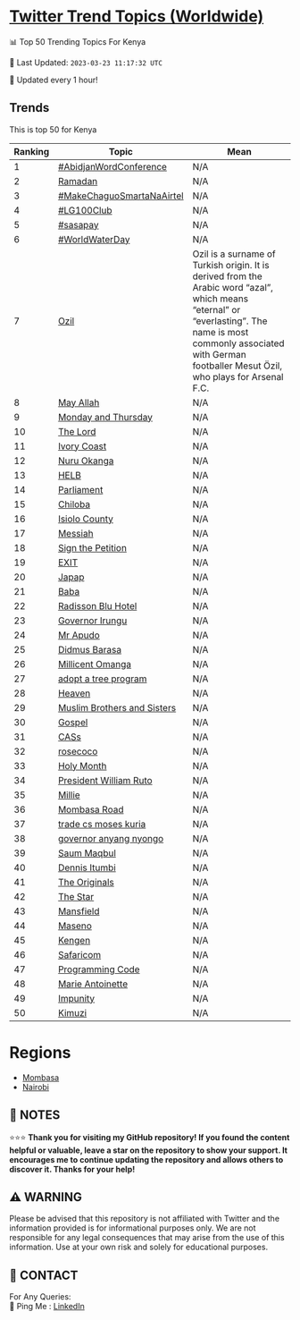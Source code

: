[Twitter Trend Topics (Worldwide)](https://github.com/ErcinDedeoglu/Twitter-Trend-Topics)
==========


📊 Top 50 Trending Topics For Kenya

📆 Last Updated: `2023-03-23 11:17:32 UTC`

🔧 Updated every 1 hour!


## Trends

This is top 50 for Kenya

| Ranking | Topic | Mean |
| ------- | ------------ | ------------ |
| 1 | [#AbidjanWordConference](http://twitter.com/search?q=%23AbidjanWordConference) | N/A |
| 2 | [Ramadan](http://twitter.com/search?q=Ramadan) | N/A |
| 3 | [#MakeChaguoSmartaNaAirtel](http://twitter.com/search?q=%23MakeChaguoSmartaNaAirtel) | N/A |
| 4 | [#LG100Club](http://twitter.com/search?q=%23LG100Club) | N/A |
| 5 | [#sasapay](http://twitter.com/search?q=%23sasapay) | N/A |
| 6 | [#WorldWaterDay](http://twitter.com/search?q=%23WorldWaterDay) | N/A |
| 7 | [Ozil](http://twitter.com/search?q=Ozil) | Ozil is a surname of Turkish origin. It is derived from the Arabic word “azal”, which means “eternal” or “everlasting”. The name is most commonly associated with German footballer Mesut Özil, who plays for Arsenal F.C. |
| 8 | [May Allah](http://twitter.com/search?q=May+Allah) | N/A |
| 9 | [Monday and Thursday](http://twitter.com/search?q=Monday+and+Thursday) | N/A |
| 10 | [The Lord](http://twitter.com/search?q=The+Lord) | N/A |
| 11 | [Ivory Coast](http://twitter.com/search?q=Ivory+Coast) | N/A |
| 12 | [Nuru Okanga](http://twitter.com/search?q=Nuru+Okanga) | N/A |
| 13 | [HELB](http://twitter.com/search?q=HELB) | N/A |
| 14 | [Parliament](http://twitter.com/search?q=Parliament) | N/A |
| 15 | [Chiloba](http://twitter.com/search?q=Chiloba) | N/A |
| 16 | [Isiolo County](http://twitter.com/search?q=Isiolo+County) | N/A |
| 17 | [Messiah](http://twitter.com/search?q=Messiah) | N/A |
| 18 | [Sign the Petition](http://twitter.com/search?q=Sign+the+Petition) | N/A |
| 19 | [EXIT](http://twitter.com/search?q=EXIT) | N/A |
| 20 | [Japap](http://twitter.com/search?q=Japap) | N/A |
| 21 | [Baba](http://twitter.com/search?q=Baba) | N/A |
| 22 | [Radisson Blu Hotel](http://twitter.com/search?q=Radisson+Blu+Hotel) | N/A |
| 23 | [Governor Irungu](http://twitter.com/search?q=Governor+Irungu) | N/A |
| 24 | [Mr Apudo](http://twitter.com/search?q=Mr+Apudo) | N/A |
| 25 | [Didmus Barasa](http://twitter.com/search?q=Didmus+Barasa) | N/A |
| 26 | [Millicent Omanga](http://twitter.com/search?q=Millicent+Omanga) | N/A |
| 27 | [adopt a tree program](http://twitter.com/search?q=adopt+a+tree+program) | N/A |
| 28 | [Heaven](http://twitter.com/search?q=Heaven) | N/A |
| 29 | [Muslim Brothers and Sisters](http://twitter.com/search?q=Muslim+Brothers+and+Sisters) | N/A |
| 30 | [Gospel](http://twitter.com/search?q=Gospel) | N/A |
| 31 | [CASs](http://twitter.com/search?q=CASs) | N/A |
| 32 | [rosecoco](http://twitter.com/search?q=rosecoco) | N/A |
| 33 | [Holy Month](http://twitter.com/search?q=Holy+Month) | N/A |
| 34 | [President William Ruto](http://twitter.com/search?q=President+William+Ruto) | N/A |
| 35 | [Millie](http://twitter.com/search?q=Millie) | N/A |
| 36 | [Mombasa Road](http://twitter.com/search?q=Mombasa+Road) | N/A |
| 37 | [trade cs moses kuria](http://twitter.com/search?q=trade+cs+moses+kuria) | N/A |
| 38 | [governor anyang nyongo](http://twitter.com/search?q=governor+anyang+nyongo) | N/A |
| 39 | [Saum Maqbul](http://twitter.com/search?q=Saum+Maqbul) | N/A |
| 40 | [Dennis Itumbi](http://twitter.com/search?q=Dennis+Itumbi) | N/A |
| 41 | [The Originals](http://twitter.com/search?q=The+Originals) | N/A |
| 42 | [The Star](http://twitter.com/search?q=The+Star) | N/A |
| 43 | [Mansfield](http://twitter.com/search?q=Mansfield) | N/A |
| 44 | [Maseno](http://twitter.com/search?q=Maseno) | N/A |
| 45 | [Kengen](http://twitter.com/search?q=Kengen) | N/A |
| 46 | [Safaricom](http://twitter.com/search?q=Safaricom) | N/A |
| 47 | [Programming Code](http://twitter.com/search?q=Programming+Code) | N/A |
| 48 | [Marie Antoinette](http://twitter.com/search?q=Marie+Antoinette) | N/A |
| 49 | [Impunity](http://twitter.com/search?q=Impunity) | N/A |
| 50 | [Kimuzi](http://twitter.com/search?q=Kimuzi) | N/A |



# Regions

* [Mombasa](</Kenya/Mombasa.md>)
* [Nairobi](</Kenya/Nairobi.md>)



## 📝 NOTES

⭐⭐⭐ **Thank you for visiting my GitHub repository! If you found the content helpful or valuable, leave a star on the repository to show your support. It encourages me to continue updating the repository and allows others to discover it. Thanks for your help!**


## ⚠️ WARNING

Please be advised that this repository is not affiliated with Twitter and the information provided is for informational purposes only. We are not responsible for any legal consequences that may arise from the use of this information. Use at your own risk and solely for educational purposes.


## 📨 CONTACT

 For Any Queries:  
            🏓 Ping Me : [LinkedIn](https://www.linkedin.com/in/ercindedeoglu/)
